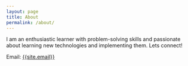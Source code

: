 ```yaml
---
layout: page
title: About
permalink: /about/
---
```

<p>
I am an enthusiastic learner with problem-solving skills and passionate about learning new technologies and implementing them.
  Lets connect!
</p>

Email: <a href="mailto:{{site.email}}?Subject=From Blog Site:">{{site.email}}</a>

<!--## Resume
<iframe src="https://drive.google.com/open?id=18xHF4SRS3pEAnxkowZhucR2UFtVALNuD" width="100%" height="900"></iframe> -->
